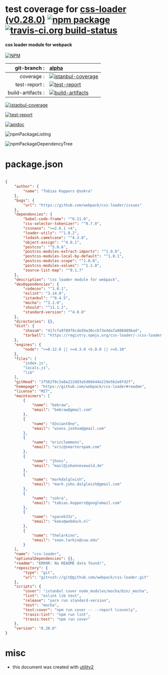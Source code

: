 # test coverage for  [css-loader (v0.28.0)](https://github.com/webpack/css-loader#readme)  [![npm package](https://img.shields.io/npm/v/npmtest-css-loader.svg?style=flat-square)](https://www.npmjs.org/package/npmtest-css-loader) [![travis-ci.org build-status](https://api.travis-ci.org/npmtest/node-npmtest-css-loader.svg)](https://travis-ci.org/npmtest/node-npmtest-css-loader)
#### css loader module for webpack

[![NPM](https://nodei.co/npm/css-loader.png?downloads=true)](https://www.npmjs.com/package/css-loader)

| git-branch : | [alpha](https://github.com/npmtest/node-npmtest-css-loader/tree/alpha)|
|--:|:--|
| coverage : | [![istanbul-coverage](https://npmtest.github.io/node-npmtest-css-loader/build/coverage.badge.svg)](https://npmtest.github.io/node-npmtest-css-loader/build/coverage.html/index.html)|
| test-report : | [![test-report](https://npmtest.github.io/node-npmtest-css-loader/build/test-report.badge.svg)](https://npmtest.github.io/node-npmtest-css-loader/build/test-report.html)|
| build-artifacts : | [![build-artifacts](https://npmtest.github.io/node-npmtest-css-loader/glyphicons_144_folder_open.png)](https://github.com/npmtest/node-npmtest-css-loader/tree/gh-pages/build)|

[![istanbul-coverage](https://npmtest.github.io/node-npmtest-css-loader/build/screenCapture.buildCustomOrg.browser.coverage.html.png)](https://npmtest.github.io/node-npmtest-css-loader/build/coverage.html/index.html)

[![test-report](https://npmtest.github.io/node-npmtest-css-loader/build/screenCapture.buildCustomOrg.browser.%252Fhome%252Ftravis%252Fbuild%252Fnpmtest%252Fnode-npmtest-css-loader%252Ftmp%252Fbuild%252Ftest-report.html.png)](https://npmtest.github.io/node-npmtest-css-loader/build/test-report.html)

[![apidoc](https://npmdoc.github.io/node-npmdoc-css-loader/build/screenCapture.buildApidoc.browser.%252Fhome%252Ftravis%252Fbuild%252Fnpmdoc%252Fnode-npmdoc-css-loader%252Ftmp%252Fbuild%252Fapidoc.html.png)](https://npmdoc.github.io/node-npmdoc-css-loader/build/apidoc.html)

![npmPackageListing](https://npmtest.github.io/node-npmtest-css-loader/build/screenCapture.npmPackageListing.svg)

![npmPackageDependencyTree](https://npmtest.github.io/node-npmtest-css-loader/build/screenCapture.npmPackageDependencyTree.svg)



# package.json

```json

{
    "author": {
        "name": "Tobias Koppers @sokra"
    },
    "bugs": {
        "url": "https://github.com/webpack/css-loader/issues"
    },
    "dependencies": {
        "babel-code-frame": "^6.11.0",
        "css-selector-tokenizer": "^0.7.0",
        "cssnano": ">=2.6.1 <4",
        "loader-utils": "^1.0.2",
        "lodash.camelcase": "^4.3.0",
        "object-assign": "^4.0.1",
        "postcss": "^5.0.6",
        "postcss-modules-extract-imports": "^1.0.0",
        "postcss-modules-local-by-default": "^1.0.1",
        "postcss-modules-scope": "^1.0.0",
        "postcss-modules-values": "^1.1.0",
        "source-list-map": "^0.1.7"
    },
    "description": "css loader module for webpack",
    "devDependencies": {
        "codecov": "^1.0.1",
        "eslint": "3.14.0",
        "istanbul": "^0.4.5",
        "mocha": "^3.2.0",
        "should": "^11.1.2",
        "standard-version": "^4.0.0"
    },
    "directories": {},
    "dist": {
        "shasum": "417cfa9789f8cde59a30ccbf3e4da7a806889bad",
        "tarball": "https://registry.npmjs.org/css-loader/-/css-loader-0.28.0.tgz"
    },
    "engines": {
        "node": ">=0.12.0 || >=4.3.0 <5.0.0 || >=5.10"
    },
    "files": [
        "index.js",
        "locals.js",
        "lib"
    ],
    "gitHead": "2f562f8c3a8a222dd3a5d66b44e219e5b2e8fd2f",
    "homepage": "https://github.com/webpack/css-loader#readme",
    "license": "MIT",
    "maintainers": [
        {
            "name": "bebraw",
            "email": "bebraw@gmail.com"
        },
        {
            "name": "d3viant0ne",
            "email": "wiens.joshua@gmail.com"
        },
        {
            "name": "ericclemmons",
            "email": "eric@smarterspam.com"
        },
        {
            "name": "jhnns",
            "email": "mail@johannesewald.de"
        },
        {
            "name": "markdalgleish",
            "email": "mark.john.dalgleish@gmail.com"
        },
        {
            "name": "sokra",
            "email": "tobias.koppers@googlemail.com"
        },
        {
            "name": "spacek33z",
            "email": "kees@webduck.nl"
        },
        {
            "name": "thelarkinn",
            "email": "sean.larkin@cuw.edu"
        }
    ],
    "name": "css-loader",
    "optionalDependencies": {},
    "readme": "ERROR: No README data found!",
    "repository": {
        "type": "git",
        "url": "git+ssh://git@github.com/webpack/css-loader.git"
    },
    "scripts": {
        "cover": "istanbul cover node_modules/mocha/bin/_mocha",
        "lint": "eslint lib test",
        "release": "yarn run standard-version",
        "test": "mocha",
        "test:cover": "npm run cover -- --report lcovonly",
        "travis:lint": "npm run lint",
        "travis:test": "npm run cover"
    },
    "version": "0.28.0"
}
```



# misc
- this document was created with [utility2](https://github.com/kaizhu256/node-utility2)
